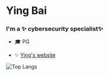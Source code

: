 # Ying Bai
### I'm a ✨ cybersecurity specialist✨ 
- 🎓 PG
<!-- - 🌱 [Ying's Blog](https://miranda-bai.github.io/ying-blog/) -->
- ✨ [Ying's website](https://ying-bai-personal-portfolio.netlify.app/)




![Top Langs](https://github-readme-stats.vercel.app/api/top-langs/?username=Miranda-Bai&hide=Jupyter%20Notebook&layout=compact&langs_count=10)
